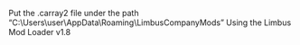 Put the .carray2 file under the path “C:\Users\user\AppData\Roaming\LimbusCompanyMods”
Using the Limbus Mod Loader v1.8
